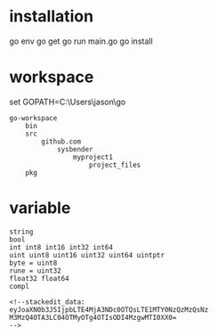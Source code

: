 
# installation

go env
go get
go run main.go
go install

# workspace


set GOPATH=C:\Users\jason\go

```
go-workspace
	bin
	src
		github.com
			sysbender
				myproject1
					project_files
	pkg
```

# variable

```
string
bool
int int8 int16 int32 int64
uint uint8 uint16 uint32 uint64 uintptr
byte = uint8
rune = uint32
float32 float64
compl

<!--stackedit_data:
eyJoaXN0b3J5IjpbLTE4MjA3NDc0OTQsLTE1MTY0NzQzMzQsNz
M3MzQ4OTA3LC04OTMyOTg4OTIsODI4MzgwMTI0XX0=
-->